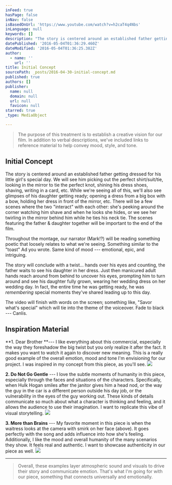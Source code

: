 ```yaml
---
inFeed: true
hasPage: false
inNav: false
isBasedOnUrl: 'https://www.youtube.com/watch?v=h2caT4q4Nbs'
inLanguage: null
keywords: []
description: "The story is centered around an established father getting dressed for his little girl's special day. We will see him picking out the perfect shirt/suit/tie, looking in the mirror to tie the perfect knot, shining his dress shoes, shaving, writing in a card, etc. While we're seeing all of this, we’ll also see glimpses of his daughter getting ready; opening a dress from a big box with a bow, holding her dress in front of the mirror, etc. There will be a few scenes where the two “interact” with each other: she's peeking around the corner watching him shave and when he looks she hides, or we see her twirling in the mirror behind him while he ties his neck tie. The scenes featuring the father & daughter together will be important to the end of the film."
datePublished: '2016-05-04T01:36:29.460Z'
dateModified: '2016-05-04T01:36:25.382Z'
author:
  - name: ''
    url: ''
title: Initial Concept
sourcePath: _posts/2016-04-30-initial-concept.md
published: true
authors: []
publisher:
  name: null
  domain: null
  url: null
  favicon: null
starred: true
_type: MediaObject

---
```

> The purpose of this treatment is to establish a creative vision for our film. In addition to verbal descriptions, we've included links to reference material to help convey mood, style, and tone.

## Initial Concept

The story is centered around an established father getting dressed for his little girl's special day. We will see him picking out the perfect shirt/suit/tie, looking in the mirror to tie the perfect knot, shining his dress shoes, shaving, writing in a card, etc. While we're seeing all of this, we'll also see glimpses of his daughter getting ready; opening a dress from a big box with a bow, holding her dress in front of the mirror, etc. There will be a few scenes where the two "interact" with each other: she's peeking around the corner watching him shave and when he looks she hides, or we see her twirling in the mirror behind him while he ties his neck tie. The scenes featuring the father & daughter together will be important to the end of the film.

Throughout the montage, our narrator (Mark!?) will be reading something poetic that loosely relates to what we're seeing. Something similar to the "toast" Ad you wrote. Same kind of mood --- emotional, epic, and intriguing.

The story will conclude with a twist... hands over his eyes and counting, the father waits to see his daughter in her dress. Just then manicured adult hands reach around from behind to uncover his eyes, prompting him to turn around and see his daughter fully grown, wearing her wedding dress on her wedding day. In fact, the entire time he was getting ready, he was _remembering_ special moments they've shared leading up to this day.

The video will finish with words on the screen; something like, "Savor what's special" which will tie into the theme of the voiceover. Fade to black --- Canlis.

## Inspiration Material

**1\. Dear Brother **--- I like everything about this commercial, especially the way they foreshadow the big twist but you only realize it after the fact. It makes you want to watch it again to discover new meaning. This is a really good example of the overall emotion, mood and tone I'm envisioning for our project. I was inspired in my concept from this piece, as you'll see.
![](https://the-grid-user-content.s3-us-west-2.amazonaws.com/40f7b0e0-d38c-45f7-bf84-025198f038c0.png)

**2\. Do Not Go Gentle** --- I love the subtle moments of humanity in this piece, especially through the faces and situations of the characters. Specifically, when Hulk Hogan smiles after the janitor gives him a head nod, or the way the guy in the car is a different person outside his day job, or the vulnerability in the eyes of the guy working out. These kinds of details communicate so much about what a character is thinking and feeling, and it allows the audience to use their imagination. I want to replicate this vibe of visual storytelling.
![](https://the-grid-user-content.s3-us-west-2.amazonaws.com/7cf4e340-3bb0-4e09-9f33-1f9c6509659a.png)

**3\. More than Brains** --- My favorite moment in this piece is when the waitress looks at the camera with smirk on her face (above). It goes perfectly with the song and adds influence into how she's feeling. Additionally, I like the mood and overall humanity of the many scenarios they show. It feels real and authentic. I want to showcase authenticity in our piece as well.
![](https://the-grid-user-content.s3-us-west-2.amazonaws.com/83b028f9-ac7d-40de-b6c3-aefc596f138d.png)

---

> Overall, these examples layer atmospheric sound and visuals to drive their story and communicate emotion. That's what I'm going for with our piece, something that connects universally and emotionally.